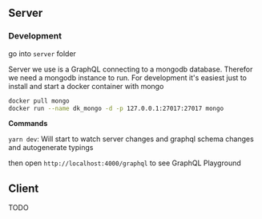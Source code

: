 ## Server

### Development

go into `server` folder

Server we use is a GraphQL connecting to a mongodb database. Therefor we need a mongodb instance to run.
For development it's easiest just to install and start a docker container with mongo

```bash
docker pull mongo
docker run --name dk_mongo -d -p 127.0.0.1:27017:27017 mongo
```

**Commands**

`yarn dev`: Will start to watch server changes and graphql schema changes and autogenerate typings

then open `http://localhost:4000/graphql` to see GraphQL Playground

## Client

TODO
